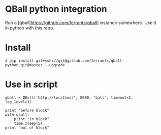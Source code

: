 QBall python integration
========================

Run a [qball|https://github.com/ferrants/qball]  instance somewhere. Use it in python with this repo.

Install
=======
```
$ pip install git+ssh://git@github.com/ferrants/qball-python.git@master --upgrade
```

Use in script
=============
```
qball = QBall('http://localhost', 8080, 'ball', timeout=2, log_level=1)

print "before block"
with qball:
    print "in block"
    time.sleep(5)
print "out of block"
```

